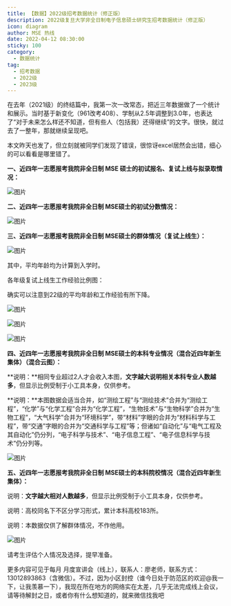 ```yaml
---
title: 【数据】2022级招考数据统计（修正版）
description: 2022级复旦大学非全日制电子信息硕士研究生招考数据统计（修正版）
icon: diagram
author: MSE 热线
date: 2022-04-12 08:30:00
sticky: 100
category:
  - 数据统计
tag:
  - 招考数据
  - 2022级 
  - 2023级
---
```


在去年（2021级）的终结篇中，我第一次一改常态，把近三年数据做了一个统计和展示。当时基于新变化（961改考408）、学制从2.5年调整到3.0年，也表达了“对于未来怎么样还不知道，但有些人（包括我）还得继续”的文字。很快，就过去了一整年，那就继续呈现吧。

本文昨天也发了，但立刻就被同学们发现了错误，很惊讶excel居然会出错，细心的可以看看是哪里错了。

**一、近四年一志愿报考我院非全日制 MSE 硕士的初试报名、复试上线与拟录取情况：**

![图片](https://zhuye-1308301598.file.myqcloud.com/markdown/640-20220429231630281.png)

**二、近四年一志愿报考我院非全日制 MSE硕士的初试分数情况：**

![图片](https://zhuye-1308301598.file.myqcloud.com/markdown/640-20220429231649934.png)

**三、近四年一志愿报考我院非全日制 MSE硕士的群体情况（复试上线生）：**

![图片](https://zhuye-1308301598.file.myqcloud.com/markdown/640-20220429231737816.png)

其中，平均年龄均为计算到入学时。



各年级复试上线生工作经验比例图：

确实可以注意到22级的平均年龄和工作经验有所下降。

![图片](https://zhuye-1308301598.file.myqcloud.com/markdown/640-20220429231805900.png)

![图片](https://zhuye-1308301598.file.myqcloud.com/markdown/640-20220429231821648.png)

![图片](https://zhuye-1308301598.file.myqcloud.com/markdown/640-20220429231851088.png)

**四、近四年一志愿报考我院非全日制 MSE硕士的本科专业情况（混合近四年新生集体）（混合云图）：**

**说明：**相同专业超过2人才会收入本图，**文字越大说明相关本科专业人数越多**，但显示比例受制于小工具本身，仅供参考。

**说明：**本图数据会适当合并，如“测绘工程”与“测绘技术”合并为“测绘工程”，“化学”与“化学工程”合并为“化学工程”，“生物技术”与“生物科学”合并为“生物工程”，“大气科学”合并为“环境科学”，带“材料”字眼的合并为“材料科学与工程”，带“交通”字眼的合并为“交通科学与工程”等；但诸如“自动化”与“电气工程及其自动化”仍分列，“电子科学与技术”、“电子信息工程”、“电子信息科学与技术”仍分列等。

![图片](https://zhuye-1308301598.file.myqcloud.com/markdown/640-20220429231934171.jpeg)

**五、近四年一志愿报考我院非全日制 MSE硕士的本科院校情况（混合近四年新生集体）：**

说明：**文字越大相对人数越多**，但显示比例受制于小工具本身，仅供参考。

说明：高校同名下不区分学习形式，累计本科高校183所。

说明：本数据仅供了解群体情况，不作他用。

![图片](https://zhuye-1308301598.file.myqcloud.com/markdown/640-20220429232014272.jpeg)

请考生评估个人情况及选择，提早准备。

更多内容可见于每月 月度宣讲会（线上），联系人：廖老师，联系方式：13012893863（含微信）。不过，因为小区封控（谁今日处于防范区的欢迎@我一下，让我羡慕一下），我现在所在地方的网络实在太差，几乎无法完成线上会议，请等待解封之日，或者你有什么想知道的，就来微信找我吧